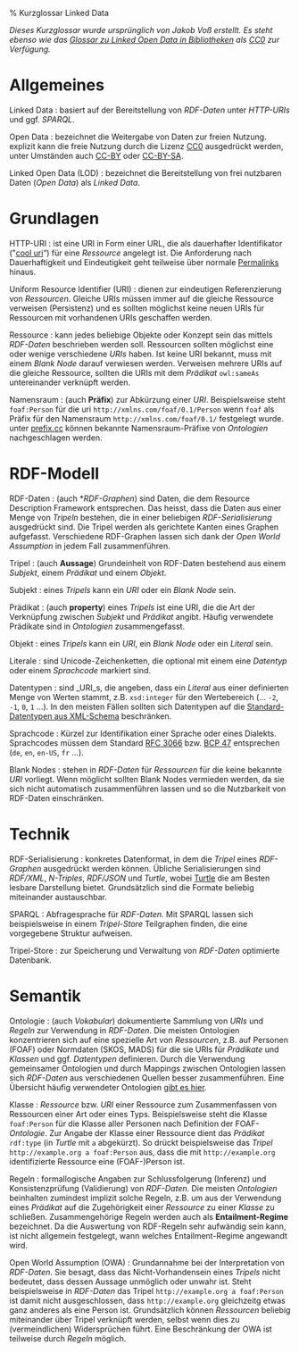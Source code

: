 % Kurzglossar Linked Data

*Dieses Kurzglossar wurde ursprünglich von Jakob Voß erstellt. Es steht ebenso
wie das [Glossar zu Linked Open Data in Bibliotheken](https://github.com/dini-ag-kim/glossar)
als [CC0] zur Verfügung.*

# Allgemeines

Linked Data
  : basiert auf der Bereitstellung von _RDF-Daten_ unter _HTTP-URIs_ und ggf.
    _SPARQL_.

Open Data
  : bezeichnet die Weitergabe von Daten zur freien Nutzung. explizit kann die
    freie Nutzung durch die Lizenz [CC0] ausgedrückt werden, unter Umständen
    auch [CC-BY] oder [CC-BY-SA].

Linked Open Data (LOD)
  : bezeichnet die Bereitstellung von frei nutzbaren Daten (_Open Data_) als
    _Linked Data_.

# Grundlagen

HTTP-URI
  : ist eine URI in Form einer URL, die als dauerhafter Identifikator 
    ("[cool uri](http://www.w3.org/provider/style/uri)“) für eine _Ressource_
    angelegt ist. Die Anforderung nach Dauerhaftigkeit und Eindeutigkeit geht 
    teilweise über normale [Permalinks](http://de.wikipedia.org/wiki/Permanentlink)
    hinaus.

Uniform Resource Identifier (URI) 
  : dienen zur eindeutigen Referenzierung von _Ressourcen_. Gleiche URIs 
    müssen immer auf die gleiche Ressource verweisen (Persistenz) und es 
    sollten möglichst keine neuen URIs für Ressourcen mit vorhandenen URIs
    geschaffen werden.

Ressource 
  : kann jedes beliebige Objekte oder Konzept sein das mittels _RDF-Daten_ 
    beschrieben werden soll. Ressourcen sollten möglichst eine oder wenige 
    verschiedene _URIs_ haben. Ist keine URI bekannt, muss mit einem 
    _Blank Node_ darauf verwiesen werden. Verweisen mehrere URIs auf die 
    gleiche Ressource, sollten die URIs mit dem _Prädikat_ `owl:sameAs` 
    untereinander verknüpft werden.

Namensraum 
  : (auch **Präfix**) zur Abkürzung einer _URI_. Beispielsweise steht 
    `foaf:Person` für die uri `http://xmlns.com/foaf/0.1/Person` wenn `foaf` 
    als Präfix für den Namensraum `http://xmlns.com/foaf/0.1/` festgelegt 
    wurde. unter [prefix.cc](http://prefix.cc) können bekannte 
    Namensraum-Präfixe von _Ontologien_ nachgeschlagen werden.

# RDF-Modell

RDF-Daten 
  : (auch **RDF-Graphen*) sind Daten, die dem Resource Description Framework 
    entsprechen. Das heisst, dass die Daten aus einer Menge von _Tripeln_ 
    bestehen, die in einer beliebigen _RDF-Serialisierung_ ausgedrückt sind.
    Die Tripel werden als gerichtete Kanten eines Graphen aufgefasst. 
    Verschiedene RDF-Graphen lassen sich dank der _Open World Assumption_
    in jedem Fall zusammenführen.

Tripel 
  : (auch **Aussage**) Grundeinheit von RDF-Daten bestehend aus einem
    _Subjekt_, einem _Prädikat_ und einem _Objekt_.

Subjekt 
  : eines _Tripels_ kann ein _URI_ oder ein _Blank Node_ sein.

Prädikat 
  : (auch **property**) eines _Tripels_ ist eine URI, die die Art der 
    Verknüpfung zwischen _Subjekt_ und _Prädikat_ angibt. Häufig verwendete 
    Prädikate sind in _Ontologien_ zusammengefasst.

Objekt 
  : eines _Tripels_ kann ein _URI_, ein _Blank Node_ oder ein _Literal_ sein.

Literale 
  : sind Unicode-Zeichenketten, die optional mit einem eine _Datentyp_ oder 
    einem _Sprachcode_ markiert sind.

Datentypen 
  : sind _URI_s, die angeben, dass ein _Literal_ aus einer definierten Menge 
    von Werten stammt, z.B. `xsd:integer` für den Wertebereich 
    (... `-2`, `-1`, `0`, `1` ...). In den meisten Fällen sollten sich 
    Datentypen auf die [Standard-Datentypen aus XML-Schema](http://www.w3.org/TR/xmlschema-2/#built-in-datatypes)
    beschränken.

Sprachcode 
  : Kürzel zur Identifikation einer Sprache oder eines Dialekts. Sprachcodes
    müssen dem Standard [RFC 3066](http://tools.ietf.org/html/rfc3066) bzw.
    [BCP 47](http://tools.ietf.org/html/bcp47) entsprechen (`de`, `en`, `en-US`, `fr` ...).

Blank Nodes 
  : stehen in _RDF-Daten_ für _Ressourcen_ für die keine bekannte _URI_ vorliegt.
    Wenn möglicht sollten Blank Nodes vermieden werden, da sie sich nicht 
    automatisch zusammenführen lassen und so die Nutzbarkeit von RDF-Daten 
    einschränken.

# Technik

RDF-Serialisierung 
  : konkretes Datenformat, in dem die _Tripel_ eines _RDF-Graphen_ ausgedrückt 
    werden können. Übliche Serialisierungen sind _RDF/XML_, _N-Triples_,
    _RDF/JSON_ und _Turtle_, wobei [Turtle](http://www.w3.org/TeamSubmission/turtle/)
    die am Besten lesbare Darstellung bietet. Grundsätzlich sind die Formate
    beliebig miteinander austauschbar.

SPARQL 
  : Abfragesprache für _RDF-Daten_. Mit SPARQL lassen sich beispielsweise in 
    einem _Tripel-Store_ Teilgraphen finden, die eine vorgegebene Struktur 
    aufweisen.

Tripel-Store 
  : zur Speicherung und Verwaltung von _RDF-Daten_ optimierte Datenbank.

# Semantik

Ontologie 
  : (auch *Vokabular*) dokumentierte Sammlung von _URIs_ und _Regeln_ zur Verwendung
    in _RDF-Daten_. Die meisten Ontologien konzentrieren sich auf eine spezielle Art 
    von _Ressourcen_, z.B. auf Personen (FOAF) oder Normdaten (SKOS, MADS) für die 
    sie URIs für _Prädikate_ und _Klassen_ und ggf. _Datentypen_ definieren.
    Durch die Verwendung gemeinsamer Ontologien und durch Mappings zwischen Ontologien
    lassen sich _RDF-Daten_ aus verschiedenen Quellen besser zusammenführen. 
    Eine Übersicht häufig verwendeter Ontologien [gibt es hier](http://labs.mondeca.com/dataset/lov/).

Klasse 
  : _Ressource_ bzw. _URI_ einer Ressource zum Zusammenfassen von Ressourcen
    einer Art oder eines Typs. Beispielsweise steht die Klasse `foaf:Person`
    für die Klasse aller Personen nach Definition der FOAF-_Ontologie_. Zur
    Angabe der Klasse einer Ressource dient das _Prädikat_ `rdf:type` (in 
    _Turtle_ mit `a` abgekürzt). So drückt beispielsweise das _Tripel_
    `http://example.org a foaf:Person` aus, dass die mit
    `http://example.org` identifizierte Ressource eine (FOAF-)Person ist.

Regeln
  : formallogische Angaben zur Schlussfolgerung (Inferenz) und Konsistenzprüfung
    (Validierung) von _RDF-Daten_. Die meisten _Ontologien_ beinhalten zumindest
    implizit solche Regeln, z.B. um aus der Verwendung eines _Prädikat_ auf die 
    Zugehörigkeit einer _Ressource_ zu einer _Klasse_ zu schließen. 
    Zusammengehörige Regeln werden auch als **Entailment-Regime** bezeichnet. 
    Da die Auswertung von RDF-Regeln sehr aufwändig sein kann, ist nicht 
    allgemein festgelegt, wann welches Entailment-Regime angewandt wird.

Open World Assumption (OWA) 
  : Grundannahme bei der Interpretation von _RDF-Daten_. Sie besagt, dass das 
    Nicht-Vorhandensein eines _Tripels_ nicht bedeutet, dass dessen Aussage 
    unmöglich oder unwahr ist. Steht beispielsweise in _RDF-Daten_ das Tripel
    `http://example.org a foaf:Person` ist damit nicht ausgeschlossen, dass
    `http://example.org` gleichzeitg etwas ganz anderes als eine Person ist.
    Grundsätzlich können _Ressourcen_ beliebig miteinander über Tripel 
    verknüpft werden, selbst wenn dies zu (vermeindlichen) Widersprüchen
    führt. Eine Beschränkung der OWA ist teilweise durch _Regeln_ möglich.

[CC0]: http://creativecommons.org/publicdomain/zero/1.0/deed.de
[CC-BY]: http://creativecommons.org/licenses/by/2.0/de/
[CC-BY-SA]: http://creativecommons.org/licenses/by-sa/2.0/de/


